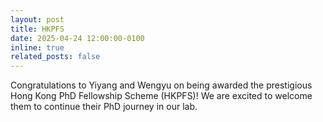 ```yaml
---
layout: post
title: HKPFS
date: 2025-04-24 12:00:00-0100
inline: true
related_posts: false
---
```


Congratulations to Yiyang and Wengyu on being awarded the prestigious Hong Kong PhD Fellowship Scheme (HKPFS)! We are excited to welcome them to continue their PhD journey in our lab.

